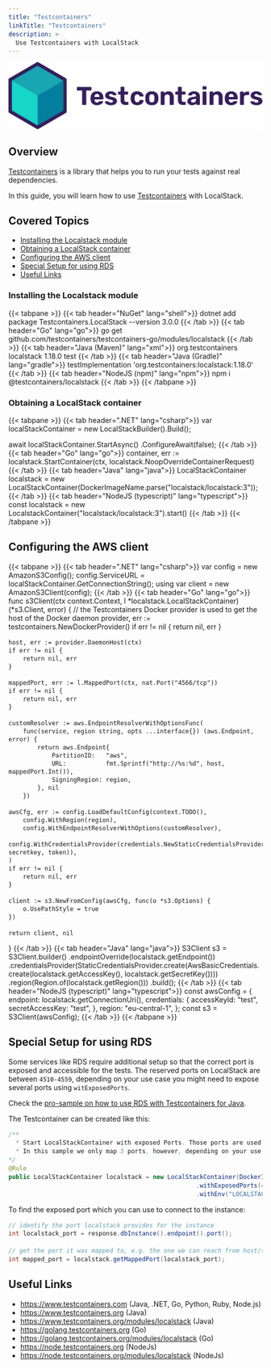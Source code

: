 ```yaml
---
title: "Testcontainers"
linkTitle: "Testcontainers"
description: >
  Use Testcontainers with LocalStack
---
```


<img src="testcontainers-logo.svg" width="600px" alt="Testcontainers logo">

## Overview

[Testcontainers](https://www.testcontainers.com/) is a library that helps you to run your
tests against real dependencies.

In this guide, you will learn how to use [Testcontainers](https://www.testcontainers.com/)
with LocalStack.

## Covered Topics

* [Installing the Localstack module](#installing-the-localstack-module)
* [Obtaining a LocalStack container](#obtaining-a-localstack-container)
* [Configuring the AWS client](#configuring-the-aws-client)
* [Special Setup for using RDS](#special-setup-for-using-rds)
* [Useful Links](#useful-links)

### Installing the Localstack module

{{< tabpane >}}
{{< tab header="NuGet" lang="shell">}}
dotnet add package Testcontainers.LocalStack --version 3.0.0
{{< /tab >}}
{{< tab header="Go" lang="go">}}
go get github.com/testcontainers/testcontainers-go/modules/localstack
{{< /tab >}}
{{< tab header="Java (Maven)" lang="xml">}}
<dependency>
    <groupId>org.testcontainers</groupId>
    <artifactId>localstack</artifactId>
    <version>1.18.0</version>
    <scope>test</scope>
</dependency>
{{< /tab >}}
{{< tab header="Java (Gradle)" lang="gradle">}}
testImplementation 'org.testcontainers:localstack:1.18.0'
{{< /tab >}}
{{< tab header="NodeJS (npm)" lang="npm">}}
npm i @testcontainers/localstack
{{< /tab >}}
{{< /tabpane >}}

### Obtaining a LocalStack container

{{< tabpane >}}
{{< tab header=".NET" lang="csharp">}}
var localStackContainer = new LocalStackBuilder().Build();

await localStackContainer.StartAsync()
    .ConfigureAwait(false);
{{< /tab >}}
{{< tab header="Go" lang="go">}}
container, err := localstack.StartContainer(ctx, localstack.NoopOverrideContainerRequest)
{{< /tab >}}
{{< tab header="Java" lang="java">}}
LocalStackContainer localstack = new LocalStackContainer(DockerImageName.parse("localstack/localstack:3"));
{{< /tab >}}
{{< tab header="NodeJS (typescript)" lang="typescript">}}
const localstack = new LocalstackContainer("localstack/localstack:3").start()
{{< /tab >}}
{{< /tabpane >}}

## Configuring the AWS client

{{< tabpane >}}
{{< tab header=".NET" lang="csharp">}}
var config = new AmazonS3Config();
config.ServiceURL = localStackContainer.GetConnectionString();
using var client = new AmazonS3Client(config);
{{< /tab >}}
{{< tab header="Go" lang="go">}}
func s3Client(ctx context.Context, l *localstack.LocalStackContainer) (*s3.Client, error) {
    // the Testcontainers Docker provider is used to get the host of the Docker daemon
    provider, err := testcontainers.NewDockerProvider()
    if err != nil {
        return nil, err
    }

    host, err := provider.DaemonHost(ctx)
    if err != nil {
        return nil, err
    }

    mappedPort, err := l.MappedPort(ctx, nat.Port("4566/tcp"))
    if err != nil {
        return nil, err
    }

    customResolver := aws.EndpointResolverWithOptionsFunc(
        func(service, region string, opts ...interface{}) (aws.Endpoint, error) {
            return aws.Endpoint{
                PartitionID:   "aws",
                URL:           fmt.Sprintf("http://%s:%d", host, mappedPort.Int()),
                SigningRegion: region,
            }, nil
        })

    awsCfg, err := config.LoadDefaultConfig(context.TODO(),
        config.WithRegion(region),
        config.WithEndpointResolverWithOptions(customResolver),
        config.WithCredentialsProvider(credentials.NewStaticCredentialsProvider(accesskey, secretkey, token)),
    )
    if err != nil {
        return nil, err
    }

    client := s3.NewFromConfig(awsCfg, func(o *s3.Options) {
        o.UsePathStyle = true
    })

    return client, nil
}
{{< /tab >}}
{{< tab header="Java" lang="java">}}
S3Client s3 = S3Client.builder()
    .endpointOverride(localstack.getEndpoint())
    .credentialsProvider(StaticCredentialsProvider.create(AwsBasicCredentials.create(localstack.getAccessKey(), localstack.getSecretKey())))
    .region(Region.of(localstack.getRegion()))
    .build();
{{< /tab >}}
{{< tab header="NodeJS (typescript)" lang="typescript">}}
const awsConfig = {
      endpoint: localstack.getConnectionUri(),
      credentials: {
        accessKeyId: "test",
        secretAccessKey: "test",
      },
      region: "eu-central-1",
    };
const s3 = S3Client(awsConfig);
{{< /tab >}}
{{< /tabpane >}}

## Special Setup for using RDS

Some services like RDS require additional setup so that the correct port is exposed and accessible for the tests.
The reserved ports on LocalStack are between `4510-4559`, depending on your use case you might need to expose several ports using `witExposedPorts`.

Check the [pro-sample on how to use RDS with Testcontainers for Java](https://github.com/localstack/localstack-pro-samples/tree/master/testcontainers-java-sample).

The Testcontainer can be created like this:

```java
/**
  * Start LocalStackContainer with exposed Ports. Those ports are used by services like RDS, where several databases can be started, running on different ports.
  * In this sample we only map 5 ports, however, depending on your use case you may need to map ports up to 4559
*/
@Rule
public LocalStackContainer localstack = new LocalStackContainer(DockerImageName("localstack/localstack:2.0.0"))
                                                    .withExposedPorts(4510, 4511, 4512, 4513, 4514) // the port can have any value between 4510-4559, but LS starts from 4510
                                                    .withEnv("LOCALSTACK_AUTH_TOKEN", auth_token); // add your Auth Token here

```

To find the exposed port which you can use to connect to the instance:

```java
// identify the port localstack provides for the instance
int localstack_port = response.dbInstance().endpoint().port();

// get the port it was mapped to, e.g. the one we can reach from host/the test
int mapped_port = localstack.getMappedPort(localstack_port);
```

## Useful Links

* https://www.testcontainers.com (Java, .NET, Go, Python, Ruby, Node.js)
* https://www.testcontainers.org (Java)
* https://www.testcontainers.org/modules/localstack (Java)
* https://golang.testcontainers.org (Go)
* https://golang.testcontainers.org/modules/localstack (Go)
* https://node.testcontainers.org (NodeJs)
* https://node.testcontainers.org/modules/localstack (NodeJs)
